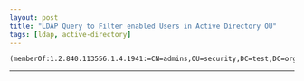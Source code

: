 ```yaml
---
layout: post
title: "LDAP Query to Filter enabled Users in Active Directory OU"
tags: [ldap, active-directory]
---
```


```
(memberOf:1.2.840.113556.1.4.1941:=CN=admins,OU=security,DC=test,DC=org)
```

---
